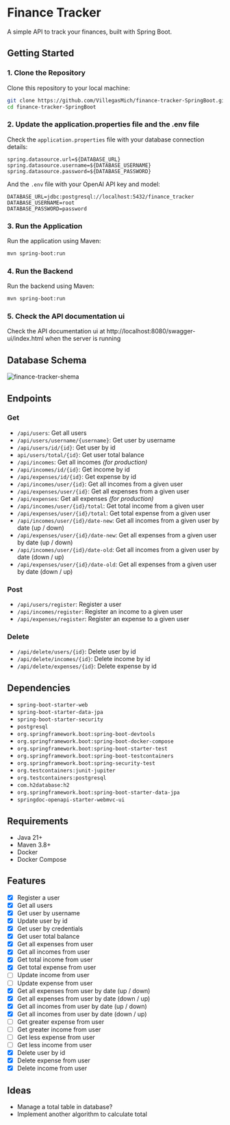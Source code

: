 # Finance Tracker

A simple API to track your finances, built with Spring Boot.

## Getting Started

### 1. Clone the Repository

Clone this repository to your local machine:

```bash
git clone https://github.com/VillegasMich/finance-tracker-SpringBoot.git
cd finance-tracker-SpringBoot
```

### 2. Update the application.properties file and the .env file

Check the `application.properties` file with your database connection details:

```properties
spring.datasource.url=${DATABASE_URL}
spring.datasource.username=${DATABASE_USERNAME}
spring.datasource.password=${DATABASE_PASSWORD}
```

And the `.env` file with your OpenAI API key and model:

```env
DATABASE_URL=jdbc:postgresql://localhost:5432/finance_tracker
DATABASE_USERNAME=root
DATABASE_PASSWORD=password
```

### 3. Run the Application

Run the application using Maven:

```bash
mvn spring-boot:run
```

### 4. Run the Backend

Run the backend using Maven:

```bash
mvn spring-boot:run
```

### 5. Check the API documentation ui

Check the API documentation ui at http://localhost:8080/swagger-ui/index.html when the server is running

## Database Schema

![finance-tracker-shema](https://github.com/user-attachments/assets/78d6ab25-2e65-4e51-8796-13c0539e6545)

## Endpoints

### Get

- `/api/users`: Get all users
- `/api/users/username/{username}`: Get user by username
- `/api/users/id/{id}`: Get user by id
- `api/users/total/{id}`: Get user total balance
- `/api/incomes`: Get all incomes _(for production)_
- `/api/incomes/id/{id}`: Get income by id
- `/api/expenses/id/{id}`: Get expense by id
- `/api/incomes/user/{id}`: Get all incomes from a given user
- `/api/expenses/user/{id}`: Get all expenses from a given user
- `/api/expenses`: Get all expenses _(for production)_
- `/api/incomes/user/{id}/total`: Get total income from a given user
- `/api/expenses/user/{id}/total`: Get total expense from a given user
- `/api/incomes/user/{id}/date-new`: Get all incomes from a given user by date (up / down)
- `/api/expenses/user/{id}/date-new`: Get all expenses from a given user by date (up / down)
- `/api/incomes/user/{id}/date-old`: Get all incomes from a given user by date (down / up)
- `/api/expenses/user/{id}/date-old`: Get all expenses from a given user by date (down / up)

### Post

- `/api/users/register`: Register a user
- `/api/incomes/register`: Register an income to a given user
- `/api/expenses/register`: Register an expense to a given user

### Delete

- `/api/delete/users/{id}`: Delete user by id
- `/api/delete/incomes/{id}`: Delete income by id
- `/api/delete/expenses/{id}`: Delete expense by id

## Dependencies

- `spring-boot-starter-web`
- `spring-boot-starter-data-jpa`
- `spring-boot-starter-security`
- `postgresql`
- `org.springframework.boot:spring-boot-devtools`
- `org.springframework.boot:spring-boot-docker-compose`
- `org.springframework.boot:spring-boot-starter-test`
- `org.springframework.boot:spring-boot-testcontainers`
- `org.springframework.boot:spring-security-test`
- `org.testcontainers:junit-jupiter`
- `org.testcontainers:postgresql`
- `com.h2database:h2`
- `org.springframework.boot:spring-boot-starter-data-jpa`
- `springdoc-openapi-starter-webmvc-ui`

## Requirements

- Java 21+
- Maven 3.8+
- Docker
- Docker Compose

## Features

- [x] Register a user
- [x] Get all users
- [x] Get user by username
- [x] Update user by id
- [x] Get user by credentials
- [x] Get user total balance
- [x] Get all expenses from user
- [x] Get all incomes from user
- [x] Get total income from user
- [x] Get total expense from user
- [ ] Update income from user
- [ ] Update expense from user
- [x] Get all expenses from user by date (up / down)
- [x] Get all expenses from user by date (down / up)
- [x] Get all incomes from user by date (up / down)
- [x] Get all incomes from user by date (down / up)
- [ ] Get greater expense from user
- [ ] Get greater income from user
- [ ] Get less expense from user
- [ ] Get less income from user
- [x] Delete user by id
- [x] Delete expense from user
- [x] Delete income from user

## Ideas

- Manage a total table in database?
- Implement another algorithm to calculate total
